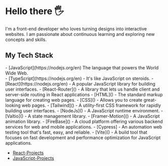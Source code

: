   <h1> Hello there 🖐️</h1> 
  I'm a front-end developer who loves turning designs into interactive websites. I am passionate about continuous learning and exploring new concepts and skills.
  
  <h2> My Tech Stack </h2>
  - [JavaScript](https://nodejs.org/en) The language that powers the World Wide Web. </br>
  - [TypeScript](https://nodejs.org/en) - It's like JavaScript on steroids.
  - [React](https://nodejs.org/en) - A popular JavaScript library for building user interfaces.
  - [React-Router]() - A library that lets us handle client and server-side routing in React applications
  - [HTML]() - The standard markup language for creating web pages.
  - [CSS]() - Allows you to create great-looking web pages.
  - [Tailwind]() - A utility-first CSS framework for rapidly building user interfaces.
  - [NodeJs]() - A JavaScript runtime environment.
  - [Valtio]() - A state management library.
  - [Framer-Motion]() - A JavaScript animation library.
  - [FireBase]() - A cloud platform offering various backend services for web and mobile applications.
  - [Cypress] - An automation web testing tool that's fast, easy, and reliable.
  - [Vite]() - A build tool that focuses on fast development and performance optimization for JavaScript applications.


 

  - [React-Projects](https://github.com/stars/arr199/lists/react)
  - [JavaScript-Projects](https://github.com/stars/arr199/lists/javascript)
    

